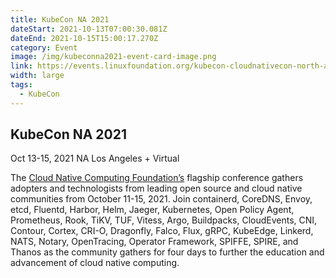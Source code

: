 ```yaml
---
title: KubeCon NA 2021
dateStart: 2021-10-13T07:00:30.081Z
dateEnd: 2021-10-15T15:00:17.270Z
category: Event
image: /img/kubeconna2021-event-card-image.png
link: https://events.linuxfoundation.org/kubecon-cloudnativecon-north-america/
width: large
tags:
  - KubeCon
---
```

## KubeCon NA 2021

Oct 13-15, 2021 NA Los Angeles + Virtual


The [Cloud Native Computing Foundation’s](https://www.cncf.io/) flagship conference gathers adopters and technologists from leading open source and cloud native communities from October 11-15, 2021. Join containerd, CoreDNS, Envoy, etcd, Fluentd, Harbor, Helm, Jaeger, Kubernetes, Open Policy Agent, Prometheus, Rook, TiKV, TUF, Vitess, Argo, Buildpacks, CloudEvents, CNI, Contour, Cortex, CRI-O, Dragonfly, Falco, Flux, gRPC, KubeEdge, Linkerd, NATS, Notary, OpenTracing, Operator Framework, SPIFFE, SPIRE, and Thanos as the community gathers for four days to further the education and advancement of cloud native computing.


